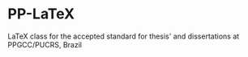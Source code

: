 PP-LaTeX
========

LaTeX class for the accepted standard for thesis&#39; and dissertations at PPGCC/PUCRS, Brazil
